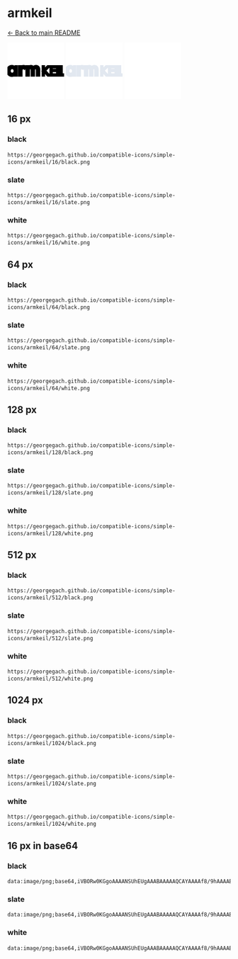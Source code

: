# armkeil

[← Back to main README](../../README.md)


<img src="./128/black.png" width="128" alt="armkeil black icon" />
<img src="./128/slate.png" width="128" alt="armkeil slate icon" />
<img src="./128/white.png" width="128" alt="armkeil white icon" />

## 16 px

### black
```
https://georgegach.github.io/compatible-icons/simple-icons/armkeil/16/black.png
```

### slate
```
https://georgegach.github.io/compatible-icons/simple-icons/armkeil/16/slate.png
```

### white
```
https://georgegach.github.io/compatible-icons/simple-icons/armkeil/16/white.png
```

## 64 px

### black
```
https://georgegach.github.io/compatible-icons/simple-icons/armkeil/64/black.png
```

### slate
```
https://georgegach.github.io/compatible-icons/simple-icons/armkeil/64/slate.png
```

### white
```
https://georgegach.github.io/compatible-icons/simple-icons/armkeil/64/white.png
```

## 128 px

### black
```
https://georgegach.github.io/compatible-icons/simple-icons/armkeil/128/black.png
```

### slate
```
https://georgegach.github.io/compatible-icons/simple-icons/armkeil/128/slate.png
```

### white
```
https://georgegach.github.io/compatible-icons/simple-icons/armkeil/128/white.png
```

## 512 px

### black
```
https://georgegach.github.io/compatible-icons/simple-icons/armkeil/512/black.png
```

### slate
```
https://georgegach.github.io/compatible-icons/simple-icons/armkeil/512/slate.png
```

### white
```
https://georgegach.github.io/compatible-icons/simple-icons/armkeil/512/white.png
```

## 1024 px

### black
```
https://georgegach.github.io/compatible-icons/simple-icons/armkeil/1024/black.png
```

### slate
```
https://georgegach.github.io/compatible-icons/simple-icons/armkeil/1024/slate.png
```

### white
```
https://georgegach.github.io/compatible-icons/simple-icons/armkeil/1024/white.png
```

## 16 px in base64

### black
```
data:image/png;base64,iVBORw0KGgoAAAANSUhEUgAAABAAAAAQCAYAAAAf8/9hAAAABmJLR0QA/wD/AP+gvaeTAAAAjklEQVQ4je3PvQqBARiG4csnmRQZmJ2EI3BIjsBudABOwSYzUcgmkzJIiVLy/7O8gzP4Fvf2vHe9PQ9/0ieDFurYIY8ijihjjxs6aKCGEq64YwJvLOLwwRwPnHDBC+1w3cjnyP0kWvzSxBNrHMIXwlXj6TRyJYskao2xRC9mDLHCBgOMkMM2Js6i6Z/U+QJ0+SYmVLyUigAAAABJRU5ErkJggg==
```

### slate
```
data:image/png;base64,iVBORw0KGgoAAAANSUhEUgAAABAAAAAQCAYAAAAf8/9hAAAABmJLR0QA/wD/AP+gvaeTAAAAxUlEQVQ4je3QMSsEcBzG8e/35+6UuqIbUCaLlyAbg9V7MZhsvAcvgMnbMColNgspReEm3ZH7PxaL7Cz3mb/D0wNT/8/7x+EhuC55Is5G5glDySD6TPKudTRpbbuKVXFBHLe0D8h5B9yHXDfcVLqByyq3SEZgV+kFXqrcTcsJxU5LxuocuFyAPzexl/AZvBNeA4b0kwAukYzEi+92sZPkYEY3Qq5C9TKpB22nIbcUfRorlGeVukm1NfFNGLfkWGrw969P/fYF9lhYFTvKXEsAAAAASUVORK5CYII=
```

### white
```
data:image/png;base64,iVBORw0KGgoAAAANSUhEUgAAABAAAAAQCAYAAAAf8/9hAAAABmJLR0QA/wD/AP+gvaeTAAAAn0lEQVQ4je3PP0oCABiG8Z8SNglFgw5NLh1BOkBH6gK1N3YAt67Q2CiI5Oiii4MQBYFY9ud18Ju8gIvP9vDwwfdy5PA0ktyjjyVOcYYPXOAN33jEDXo4xxc2GEryn+Q1ySY7xkl+knwmWSf5S/JQbVC+Kn9uorH31S1+Mcd79Xa1LtYYlXdOcIdrTNDCAk+Y1eElXjDFFVY1YVAzjxycLeiHV2GT8honAAAAAElFTkSuQmCC
```

